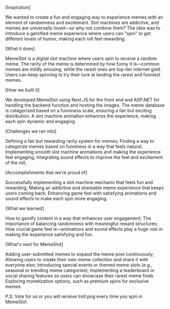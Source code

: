 [Inspiration]

We wanted to create a fun and engaging way to experience memes with an element of randomness and excitement. Slot machines are addictive, and memes are universally loved—so why not combine them? The idea was to introduce a gamified meme experience where users can "spin" to get different levels of humor, making each roll feel rewarding.

[What it does]

MemeSlot is a digital slot machine where users spin to receive a random meme. The rarity of the meme is determined by how funny it is—common memes are mildly amusing, while the rarest ones are top-tier internet gold. Users can keep spinning to try their luck at landing the rarest and funniest memes.

[How we built it]

We developed MemeSlot using Next.JS for the front end and ASP.NET for handling the backend function and hosting the images. The meme database is categorized based on a funniness scale, ensuring a fair but exciting distribution. A slot machine animation enhances the experience, making each spin dynamic and engaging.

[Challenges we ran into]

Defining a fair but rewarding rarity system for memes;
Finding a way to categorize memes based on funniness in a way that feels natural;
Implementing smooth slot machine animations and making the experience feel engaging;
Integrating sound effects to improve the feel and excitement of the roll;

[Accomplishments that we're proud of]

Successfully implementing a slot machine mechanic that feels fun and rewarding;
Making an addictive and shareable meme experience that keeps users coming back;
Enhancing game feel with satisfying animations and sound effects to make each spin more engaging.

[What we learned]

How to gamify content in a way that enhances user engagement;
The importance of balancing randomness with meaningful reward structures;
How crucial game feel is—animations and sound effects play a huge role in making the experience satisfying and fun.

[What's next for MemeSlot]

Adding user-submitted memes to expand the meme pool continuously;
Allowing users to create their own meme collection and share it with everyone else;
Introducing special events or themed meme slots (e.g., seasonal or trending meme categories);
Implementing a leaderboard or social sharing features so users can showcase their rarest meme finds.
Exploring monetization options, such as premium spins for exclusive memes


P.S: Vote for us or you will receive troll.png every time you spin in MemeSlot.
